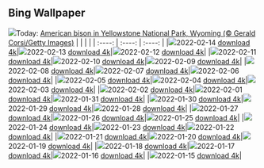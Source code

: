## Bing Wallpaper
![](./wallpaper/2022-02-14.jpg)Today: [American bison in Yellowstone National Park, Wyoming (© Gerald Corsi/Getty Images)](./wallpaper/2022-02-14.jpg)
|      |      |      |
| :----: | :----: | :----: |
|![](./wallpaper/2022-02-14_sm.jpg)2022-02-14 [download 4k](./wallpaper/2022-02-14.jpg)|![](./wallpaper/2022-02-13_sm.jpg)2022-02-13 [download 4k](./wallpaper/2022-02-13.jpg)|![](./wallpaper/2022-02-12_sm.jpg)2022-02-12 [download 4k](./wallpaper/2022-02-12.jpg)|
|![](./wallpaper/2022-02-11_sm.jpg)2022-02-11 [download 4k](./wallpaper/2022-02-11.jpg)|![](./wallpaper/2022-02-10_sm.jpg)2022-02-10 [download 4k](./wallpaper/2022-02-10.jpg)|![](./wallpaper/2022-02-09_sm.jpg)2022-02-09 [download 4k](./wallpaper/2022-02-09.jpg)|
|![](./wallpaper/2022-02-08_sm.jpg)2022-02-08 [download 4k](./wallpaper/2022-02-08.jpg)|![](./wallpaper/2022-02-07_sm.jpg)2022-02-07 [download 4k](./wallpaper/2022-02-07.jpg)|![](./wallpaper/2022-02-06_sm.jpg)2022-02-06 [download 4k](./wallpaper/2022-02-06.jpg)|
|![](./wallpaper/2022-02-05_sm.jpg)2022-02-05 [download 4k](./wallpaper/2022-02-05.jpg)|![](./wallpaper/2022-02-04_sm.jpg)2022-02-04 [download 4k](./wallpaper/2022-02-04.jpg)|![](./wallpaper/2022-02-03_sm.jpg)2022-02-03 [download 4k](./wallpaper/2022-02-03.jpg)|
|![](./wallpaper/2022-02-02_sm.jpg)2022-02-02 [download 4k](./wallpaper/2022-02-02.jpg)|![](./wallpaper/2022-02-01_sm.jpg)2022-02-01 [download 4k](./wallpaper/2022-02-01.jpg)|![](./wallpaper/2022-01-31_sm.jpg)2022-01-31 [download 4k](./wallpaper/2022-01-31.jpg)|
|![](./wallpaper/2022-01-30_sm.jpg)2022-01-30 [download 4k](./wallpaper/2022-01-30.jpg)|![](./wallpaper/2022-01-29_sm.jpg)2022-01-29 [download 4k](./wallpaper/2022-01-29.jpg)|![](./wallpaper/2022-01-28_sm.jpg)2022-01-28 [download 4k](./wallpaper/2022-01-28.jpg)|
|![](./wallpaper/2022-01-27_sm.jpg)2022-01-27 [download 4k](./wallpaper/2022-01-27.jpg)|![](./wallpaper/2022-01-26_sm.jpg)2022-01-26 [download 4k](./wallpaper/2022-01-26.jpg)|![](./wallpaper/2022-01-25_sm.jpg)2022-01-25 [download 4k](./wallpaper/2022-01-25.jpg)|
|![](./wallpaper/2022-01-24_sm.jpg)2022-01-24 [download 4k](./wallpaper/2022-01-24.jpg)|![](./wallpaper/2022-01-23_sm.jpg)2022-01-23 [download 4k](./wallpaper/2022-01-23.jpg)|![](./wallpaper/2022-01-22_sm.jpg)2022-01-22 [download 4k](./wallpaper/2022-01-22.jpg)|
|![](./wallpaper/2022-01-21_sm.jpg)2022-01-21 [download 4k](./wallpaper/2022-01-21.jpg)|![](./wallpaper/2022-01-20_sm.jpg)2022-01-20 [download 4k](./wallpaper/2022-01-20.jpg)|![](./wallpaper/2022-01-19_sm.jpg)2022-01-19 [download 4k](./wallpaper/2022-01-19.jpg)|
|![](./wallpaper/2022-01-18_sm.jpg)2022-01-18 [download 4k](./wallpaper/2022-01-18.jpg)|![](./wallpaper/2022-01-17_sm.jpg)2022-01-17 [download 4k](./wallpaper/2022-01-17.jpg)|![](./wallpaper/2022-01-16_sm.jpg)2022-01-16 [download 4k](./wallpaper/2022-01-16.jpg)|
|![](./wallpaper/2022-01-15_sm.jpg)2022-01-15 [download 4k](./wallpaper/2022-01-15.jpg)|